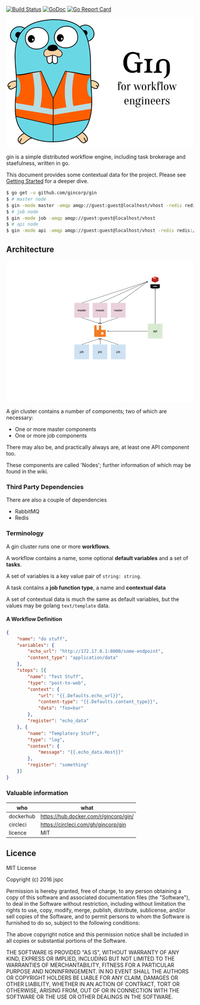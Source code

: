 [![Build Status](https://travis-ci.org/gincorp/gin.svg?branch=master)](https://travis-ci.org/gincorp/gin)
[![GoDoc](https://godoc.org/github.com/gincorp/gin?status.svg)](https://godoc.org/github.com/gincorp/gin)
[![Go Report Card](https://goreportcard.com/badge/github.com/gincorp/gin)](https://goreportcard.com/report/github.com/gincorp/gin)


![gin gopher](doc/gopher-text_small.png)

gin is a simple distributed workflow engine, including task brokerage and staefulness, written in go.

This document provides some contextual data for the project. Please see [Getting Started](GETTING_STARTED.md) for a deeper dive.

```bash
$ go get -u github.com/gincorp/gin
$ # master node
$ gin -mode master -amqp amqp://guest:guest@localhost/vhost -redis redis://localhost:6379/0
$ # job node
$ gin -mode job -amqp amqp://guest:guest@localhost/vhost
$ # api node
$ gin -mode api -amqp amqp://guest:guest@localhost/vhost -redis redis://localhost:6379/0 -host 0.0.0.0 -port 8080
```

## Architecture

![naive gin architecture diagram](doc/workflow-engine.png)

A gin cluster contains a number of components; two of which are necessary:

* One or more master components
* One or more job components

There may also be, and practically always are, at least one API component too.

These components are called 'Nodes'; further information of which may be found in the wiki.


### Third Party Dependencies

There are also a couple of dependencies

* RabbitMQ
* Redis


### Terminology

A gin cluster runs one or more **workflows**.

A workflow contains a name, some optional **default variables** and a set of **tasks**.

A set of variables is a key value pair of `string: string`.

A task contains a **job function type**, a name and **contextual data**

A set of contextual data is much the same as default variables, but the values may be golang `text/template` data.


#### A Workflow Definition

```json
{
    "name": "do stuff",
    "variables": {
        "echo_url": "http://172.17.0.1:8000/some-endpoint",
        "content_type": "application/data"
    },
    "steps": [{
        "name": "Test Stuff",
        "type": "post-to-web",
        "context": {
            "url": "{{.Defaults.echo_url}}",
            "content-type": "{{.Defaults.content_type}}",
            "data": "foo=bar"
        },
        "register": "echo_data"
    }, {
        "name": "Templatery Stuff",
        "type": "log",
        "context": {
            "message": "{{.echo_data.Host}}"
        },
        "register": "something"
    }]
}
```

### Valuable information

| who       | what |
|-----------|------|
| dockerhub | https://hub.docker.com/r/gincorp/gin/   |
| circleci  | https://circleci.com/gh/gincorp/gin   |
| licence   | MIT   |


Licence
--

MIT License

Copyright (c) 2016 jspc

Permission is hereby granted, free of charge, to any person obtaining a copy
of this software and associated documentation files (the "Software"), to deal
in the Software without restriction, including without limitation the rights
to use, copy, modify, merge, publish, distribute, sublicense, and/or sell
copies of the Software, and to permit persons to whom the Software is
furnished to do so, subject to the following conditions:

The above copyright notice and this permission notice shall be included in all
copies or substantial portions of the Software.

THE SOFTWARE IS PROVIDED "AS IS", WITHOUT WARRANTY OF ANY KIND, EXPRESS OR
IMPLIED, INCLUDING BUT NOT LIMITED TO THE WARRANTIES OF MERCHANTABILITY,
FITNESS FOR A PARTICULAR PURPOSE AND NONINFRINGEMENT. IN NO EVENT SHALL THE
AUTHORS OR COPYRIGHT HOLDERS BE LIABLE FOR ANY CLAIM, DAMAGES OR OTHER
LIABILITY, WHETHER IN AN ACTION OF CONTRACT, TORT OR OTHERWISE, ARISING FROM,
OUT OF OR IN CONNECTION WITH THE SOFTWARE OR THE USE OR OTHER DEALINGS IN THE
SOFTWARE.
